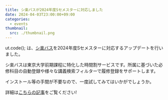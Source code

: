 ```yaml
---
title: シ楽バスが2024年度Sセメスターに対応しました
date: 2024-04-03T23:00:00+09:00
categories:
  - events
thumbnail:
  src: ./thumbnail.png
---
```


ut.code(); は、[シ楽バス](https://syllabus.utcode.net/)を2024年度Sセメスターに対応するアップデートを行いました。

シ楽バスは東京大学前期課程に特化した時間割サービスです。所属に基づいた必修科目の自動登録や様々な講義検索フィルターで履修登録をサポートします。

インストール等の手間が不要なので、一度試してみてはいかがでしょうか。

詳細は[こちらの記事](/projects/syllabus/)をご覧ください!
